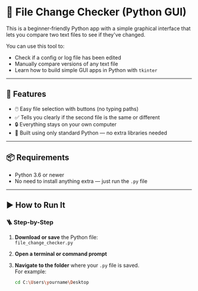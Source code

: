 # 📂 File Change Checker (Python GUI)

This is a beginner-friendly Python app with a simple graphical interface that lets you compare two text files to see if they've changed.

You can use this tool to:
- Check if a config or log file has been edited
- Manually compare versions of any text file
- Learn how to build simple GUI apps in Python with `tkinter`

---

## 🧰 Features

- 🖱️ Easy file selection with buttons (no typing paths)
- ✅ Tells you clearly if the second file is the same or different
- 🔒 Everything stays on your own computer
- 🐍 Built using only standard Python — no extra libraries needed

---

## 📦 Requirements

- Python 3.6 or newer  
- No need to install anything extra — just run the `.py` file

---

## ▶️ How to Run It

### 🪜 Step-by-Step

1. **Download or save** the Python file:  
   `file_change_checker.py`

2. **Open a terminal or command prompt**

3. **Navigate to the folder** where your `.py` file is saved.  
   For example:
   ```bash
   cd C:\Users\yourname\Desktop
